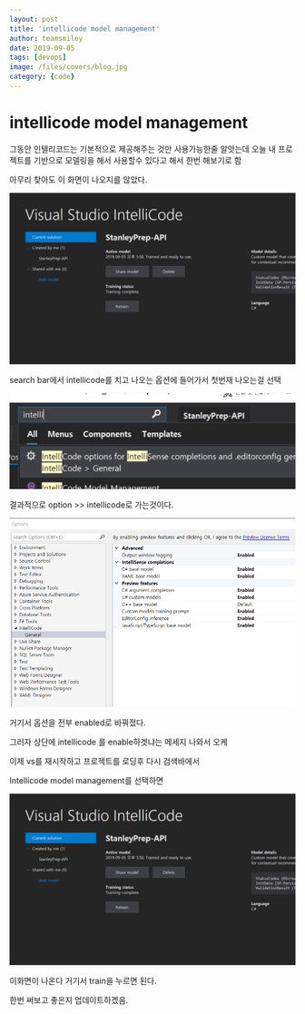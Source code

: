 ```yaml
---
layout: post
title: 'intellicode model management' 
author: teamsmiley
date: 2019-09-05
tags: [devops]
image: /files/covers/blog.jpg
category: {code}
---
```


# intellicode model management

그동안 인텔리코드는 기본적으로 제공해주는 것만 사용가능한줄 알앗는데 오늘 내 프로젝트를 기반으로 모델링을 해서 사용할수 있다고 해서 한번 해보기로 함

아무리 찾아도 이 화면이 나오지를 않았다.

![](./images/2019-09-05-18-00-47.png)


search bar에서 intellicode를 치고 나오는 옵션에 들어가서 첫번재 나오는걸 선택 

![](./images/2019-09-05-18-02-12.png)

결과적으로 option >> intellicode로 가는것이다. 

![](./images/2019-09-05-18-03-03.png)

거기서 옵션을 전부 enabled로 바꿔졌다. 

그러자 상단에 intellicode 를 enable하겟냐는 메세지 나와서 오케 

이제 vs를 재시작하고 프로젝트를 로딩후 다시 검색바에서 

Intellicode model management를 선택하면  

![](./images/2019-09-05-18-00-47.png)

이화면이 나온다 거기서 train을 누르면 된다. 

한번 써보고 좋은지 업데이트하겠음.


